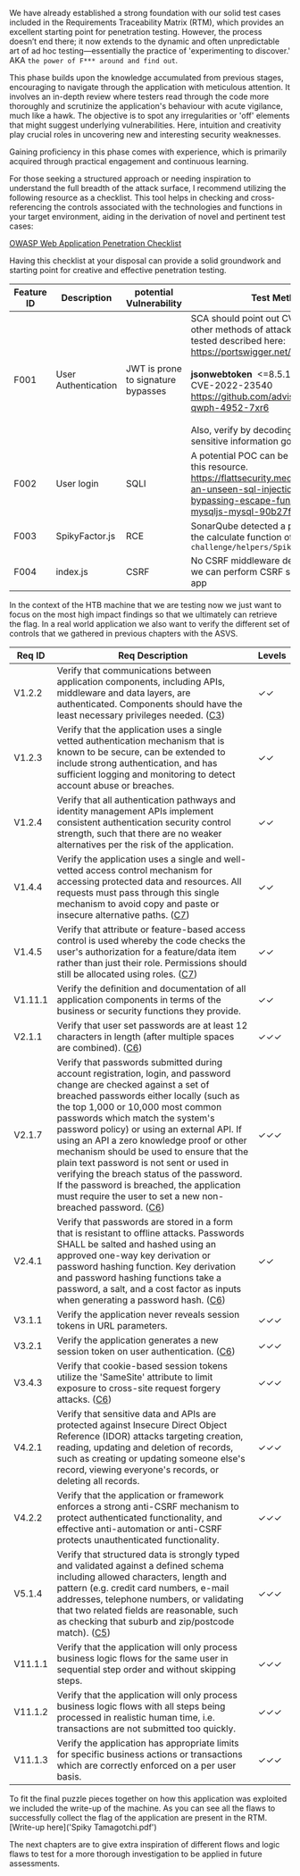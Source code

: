 
We have already established a strong foundation with our solid test cases included in the Requirements Traceability Matrix (RTM), which provides an excellent starting point for penetration testing. However, the process doesn’t end there; it now extends to the dynamic and often unpredictable art of ad hoc testing—essentially the practice of 'experimenting to discover.' AKA `the power of F*** around and find out`.

This phase builds upon the knowledge accumulated from previous stages, encouraging to navigate through the application with meticulous attention. It involves an in-depth review where testers read through the code more thoroughly and scrutinize the application's behaviour with acute vigilance, much like a hawk. The objective is to spot any irregularities or 'off' elements that might suggest underlying vulnerabilities. Here, intuition and creativity play crucial roles in uncovering new and interesting security weaknesses.

Gaining proficiency in this phase comes with experience, which is primarily acquired through practical engagement and continuous learning. 

For those seeking a structured approach or needing inspiration to understand the full breadth of the attack surface, I recommend utilizing the following resource as a checklist. This tool helps in checking and cross-referencing the controls associated with the technologies and functions in your target environment, aiding in the derivation of novel and pertinent test cases:

[OWASP Web Application Penetration Checklist](https://owasp.org/www-project-web-security-testing-guide/assets/archive/OWASP_Web_Application_Penetration_Checklist_v1_1.pdf)

Having this checklist at your disposal can provide a solid groundwork and starting point for creative and effective penetration testing.

| Feature ID | Description         | potential Vulnerability            | Test Method                                                                                                                                                                                                                                                                                                                                     | References           |
| ---------- | ------------------- | ---------------------------------- | ----------------------------------------------------------------------------------------------------------------------------------------------------------------------------------------------------------------------------------------------------------------------------------------------------------------------------------------------- | -------------------- |
| F001       | User Authentication | JWT is prone to signature bypasses | SCA should point out CVE. There is also other methods of attack that need to be tested described here:<br>https://portswigger.net/web-security/jwt<br><br>**jsonwebtoken**  <=8.5.1<br>CVE-2022-23540<br>https://github.com/advisories/GHSA-qwph-4952-7xr6<br><br>Also, verify by decoding the JWT that no sensitive information goes in there. | SCA scanning output. |
| F002       | User login          | SQLI                               | A potential POC can be build following this resource.<br>https://flattsecurity.medium.com/finding-an-unseen-sql-injection-by-bypassing-escape-functions-in-mysqljs-mysql-90b27f6542b4                                                                                                                                                           | Screenshot-1         |
| F003       | SpikyFactor.js      | RCE                                | SonarQube detected a potential RCE in the calculate function of the `challenge/helpers/SpikyFactor.js`                                                                                                                                                                                                                                          | Screenshot-2         |
| F004       | index.js            | CSRF                               | No CSRF middleware detected verify if we can perform CSRF somewhere in the app                                                                                                                                                                                                                                                                  | Semgrep output       |

In the context of the HTB machine that we are testing now we just want to focus on the most high impact findings so that we ultimately can retrieve the flag. In a real world application we also want to verify the different set of controls that we gathered in previous chapters with the ASVS.

| Req ID  | Req Description                                                                                                                                                                                                                                                                                                                                                                                                                                                                                                                                                                                                                                      | Levels |
| ------- | ---------------------------------------------------------------------------------------------------------------------------------------------------------------------------------------------------------------------------------------------------------------------------------------------------------------------------------------------------------------------------------------------------------------------------------------------------------------------------------------------------------------------------------------------------------------------------------------------------------------------------------------------------- | ------ |
| V1.2.2  | Verify that communications between application components, including APIs, middleware and data layers, are authenticated. Components should have the least necessary privileges needed. ([C3](https://owasp.org/www-project-proactive-controls/#div-numbering))                                                                                                                                                                                                                                                                                                                                                                                      | ✓✓     |
| V1.2.3  | Verify that the application uses a single vetted authentication mechanism that is known to be secure, can be extended to include strong authentication, and has sufficient logging and monitoring to detect account abuse or breaches.                                                                                                                                                                                                                                                                                                                                                                                                               | ✓✓     |
| V1.2.4  | Verify that all authentication pathways and identity management APIs implement consistent authentication security control strength, such that there are no weaker alternatives per the risk of the application.                                                                                                                                                                                                                                                                                                                                                                                                                                      | ✓✓     |
| V1.4.4  | Verify the application uses a single and well-vetted access control mechanism for accessing protected data and resources. All requests must pass through this single mechanism to avoid copy and paste or insecure alternative paths. ([C7](https://owasp.org/www-project-proactive-controls/#div-numbering))                                                                                                                                                                                                                                                                                                                                        | ✓✓     |
| V1.4.5  | Verify that attribute or feature-based access control is used whereby the code checks the user's authorization for a feature/data item rather than just their role. Permissions should still be allocated using roles. ([C7](https://owasp.org/www-project-proactive-controls/#div-numbering))                                                                                                                                                                                                                                                                                                                                                       | ✓✓     |
| V1.11.1 | Verify the definition and documentation of all application components in terms of the business or security functions they provide.                                                                                                                                                                                                                                                                                                                                                                                                                                                                                                                   | ✓✓     |
| V2.1.1  | Verify that user set passwords are at least 12 characters in length (after multiple spaces are combined). ([C6](https://owasp.org/www-project-proactive-controls/#div-numbering))                                                                                                                                                                                                                                                                                                                                                                                                                                                                    | ✓✓✓    |
| V2.1.7  | Verify that passwords submitted during account registration, login, and password change are checked against a set of breached passwords either locally (such as the top 1,000 or 10,000 most common passwords which match the system's password policy) or using an external API. If using an API a zero knowledge proof or other mechanism should be used to ensure that the plain text password is not sent or used in verifying the breach status of the password. If the password is breached, the application must require the user to set a new non-breached password. ([C6](https://owasp.org/www-project-proactive-controls/#div-numbering)) | ✓✓✓    |
| V2.4.1  | Verify that passwords are stored in a form that is resistant to offline attacks. Passwords SHALL be salted and hashed using an approved one-way key derivation or password hashing function. Key derivation and password hashing functions take a password, a salt, and a cost factor as inputs when generating a password hash. ([C6](https://owasp.org/www-project-proactive-controls/#div-numbering))                                                                                                                                                                                                                                             | ✓✓     |
| V3.1.1  | Verify the application never reveals session tokens in URL parameters.                                                                                                                                                                                                                                                                                                                                                                                                                                                                                                                                                                               | ✓✓✓    |
| V3.2.1  | Verify the application generates a new session token on user authentication. ([C6](https://owasp.org/www-project-proactive-controls/#div-numbering))                                                                                                                                                                                                                                                                                                                                                                                                                                                                                                 | ✓✓✓    |
| V3.4.3  | Verify that cookie-based session tokens utilize the 'SameSite' attribute to limit exposure to cross-site request forgery attacks. ([C6](https://owasp.org/www-project-proactive-controls/#div-numbering))                                                                                                                                                                                                                                                                                                                                                                                                                                            | ✓✓✓    |
| V4.2.1  | Verify that sensitive data and APIs are protected against Insecure Direct Object Reference (IDOR) attacks targeting creation, reading, updating and deletion of records, such as creating or updating someone else's record, viewing everyone's records, or deleting all records.                                                                                                                                                                                                                                                                                                                                                                    | ✓✓✓    |
| V4.2.2  | Verify that the application or framework enforces a strong anti-CSRF mechanism to protect authenticated functionality, and effective anti-automation or anti-CSRF protects unauthenticated functionality.                                                                                                                                                                                                                                                                                                                                                                                                                                            | ✓✓✓    |
| V5.1.4  | Verify that structured data is strongly typed and validated against a defined schema including allowed characters, length and pattern (e.g. credit card numbers, e-mail addresses, telephone numbers, or validating that two related fields are reasonable, such as checking that suburb and zip/postcode match). ([C5](https://owasp.org/www-project-proactive-controls/#div-numbering))                                                                                                                                                                                                                                                            | ✓✓✓    |
| V11.1.1 | Verify that the application will only process business logic flows for the same user in sequential step order and without skipping steps.                                                                                                                                                                                                                                                                                                                                                                                                                                                                                                            | ✓✓✓    |
| V11.1.2 | Verify that the application will only process business logic flows with all steps being processed in realistic human time, i.e. transactions are not submitted too quickly.                                                                                                                                                                                                                                                                                                                                                                                                                                                                          | ✓✓✓    |
| V11.1.3 | Verify the application has appropriate limits for specific business actions or transactions which are correctly enforced on a per user basis.                                                                                                                                                                                                                                                                                                                                                                                                                                                                                                        | ✓✓✓    |

To fit the final puzzle pieces together on how this application was exploited we included the write-up of the machine. As you can see all the flaws to successfully collect the flag of the application are present in the RTM.  [Write-up here]('Spiky Tamagotchi.pdf')

The next chapters are to give extra inspiration of different flows and logic flaws to test for a more thorough investigation to be applied in future assessments.